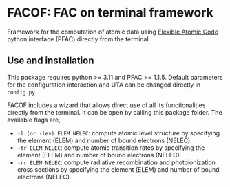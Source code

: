 # FACOF: FAC on terminal framework
Framework for the computation of atomic data using [Flexible Atomic Code](https://github.com/flexible-atomic-code/fac) python interface (PFAC) directly from the terminal.


## Use and installation
This package requires python >= 3.11 and PFAC >= 1.1.5. Default parameters for the configuration interaction and UTA can be changed directly in `config.py`.

FACOF includes a wizard that allows direct use of all its functionalities directly from the terminal. It can be open by calling this package folder. The available flags are,

- `-l (or -lev) ELEM NELEC`: compute atomic level structure by specifying the element (ELEM) and number of bound electrons (NELEC).
- `-tr ELEM NELEC`: compute atomic transition rates by specifying the element (ELEM) and number of bound electrons (NELEC).
- `-rr ELEM NELEC`: compute radiative recombination and photoionization cross sections by specifying the element (ELEM) and number of bound electrons (NELEC).